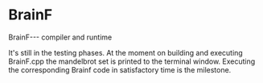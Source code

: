 # BrainF
BrainF--- compiler and runtime

It's still in the testing phases. At the moment on building and executing BrainF.cpp the mandelbrot set is printed to the terminal window.
Executing the corresponding Brainf code in satisfactory time is the milestone.
